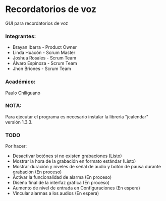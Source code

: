# Recordatorios de voz
GUI para recordatorios de voz

### Integrantes:
- Brayan Ibarra - Product Owner
- Linda Huacón - Scrum Master
- Joshua Rosales - Scrum Team
- Álvaro Espinoza - Scrum Team
- Jhon Briones - Scrum Team

### Académico:
Paulo Chiliguano

### NOTA:
Para ejecutar el programa es necesario instalar la librerìa "jcalendar" versión 1.3.3.

### TODO
Por hacer:
- Desactivar botónes si no existen grabaciones (Listo)
- Mostrar la hora de la grabación en formato estándar (Listo)
- Mostrar duración y niveles de señal de audio y botón de pausa durante grabación (En proceso)
- Activar la funcionalidad de alarma (En proceso)
- Diseño final de la interfaz gráfica (En proceso)
- Aumento de nivel de entrada en Configuraciones (En espera)
- Vincular alarmas a los audios (En espera)
